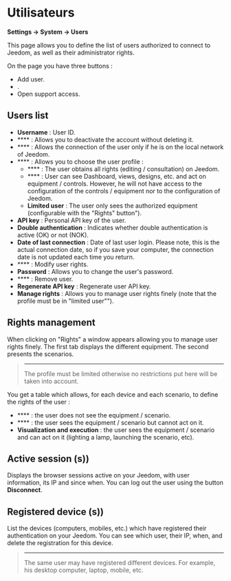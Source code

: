 # Utilisateurs
**Settings → System → Users**

This page allows you to define the list of users authorized to connect to Jeedom, as well as their administrator rights.

On the page you have three buttons :

- Add user.
- .
- Open support access.

## Users list

- **Username** : User ID.
- **** : Allows you to deactivate the account without deleting it.
- **** : Allows the connection of the user only if he is on the local network of Jeedom.
- **** : Allows you to choose the user profile :
    - **** : The user obtains all rights (editing / consultation) on Jeedom.
    - **** : User can see Dashboard, views, designs, etc. and act on equipment / controls. However, he will not have access to the configuration of the controls / equipment nor to the configuration of Jeedom.
    - **Limited user** : The user only sees the authorized equipment (configurable with the "Rights" button").
- **API key** : Personal API key of the user.
- **Double authentication** : Indicates whether double authentication is active (OK) or not (NOK).
- **Date of last connection** : Date of last user login. Please note, this is the actual connection date, so if you save your computer, the connection date is not updated each time you return.
- **** : Modify user rights.
- **Password** : Allows you to change the user&#39;s password.
- **** : Remove user.
- **Regenerate API key** : Regenerate user API key.
- **Manage rights** : Allows you to manage user rights finely (note that the profile must be in "limited user"").

## Rights management

When clicking on &quot;Rights&quot; a window appears allowing you to manage user rights finely. The first tab displays the different equipment. The second presents the scenarios.

> ****
>
> The profile must be limited otherwise no restrictions put here will be taken into account.

You get a table which allows, for each device and each scenario, to define the rights of the user :
- **** : the user does not see the equipment / scenario.
- **** : the user sees the equipment / scenario but cannot act on it.
- **Visualization and execution** : the user sees the equipment / scenario and can act on it (lighting a lamp, launching the scenario, etc).

## Active session (s))

Displays the browser sessions active on your Jeedom, with user information, its IP and since when. You can log out the user using the button **Disconnect**.

## Registered device (s))

List the devices (computers, mobiles, etc.) which have registered their authentication on your Jeedom.
You can see which user, their IP, when, and delete the registration for this device.

> ****
>
> The same user may have registered different devices. For example, his desktop computer, laptop, mobile, etc.







